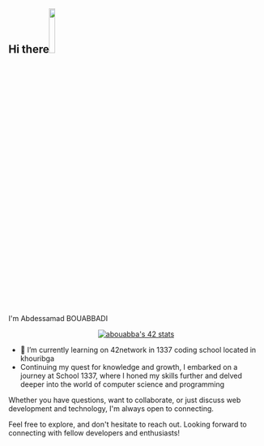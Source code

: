 ## Hi there<img src="https://media.giphy.com/media/hvRJCLFzcasrR4ia7z/giphy.gif" width="15%"> 

I'm Abdessamad BOUABBADI

<div align="center">
  <a href="(https://github.com/oakoudad/badge42">
    <img src="https://badge.mediaplus.ma/greenbinary/abouabba" alt="abouabba's 42 stats">
  </a>
</div>

- 🌱 I’m currently learning on 42network in 1337 coding school located in khouribga
- Continuing my quest for knowledge and growth, I embarked on a journey at School 1337, where I honed my skills further and delved deeper into the world of computer science and programming

Whether you have questions, want to collaborate, or just discuss web development and technology, I'm always open to connecting.

Feel free to explore, and don't hesitate to reach out. Looking forward to connecting with fellow developers and enthusiasts!
